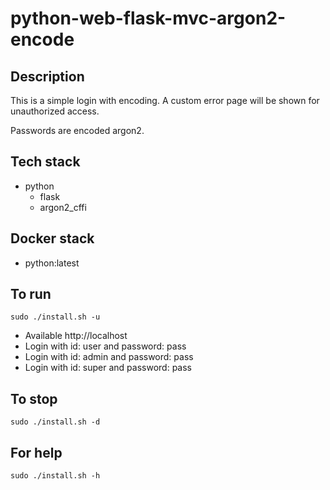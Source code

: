 # python-web-flask-mvc-argon2-encode

## Description
This is a simple login with
encoding. A custom error
page will be shown for unauthorized
access.

Passwords are encoded argon2.

## Tech stack
- python
  - flask
  - argon2_cffi

## Docker stack
- python:latest

## To run
`sudo ./install.sh -u`
- Available http://localhost
- Login with id: user and password: pass
- Login with id: admin and password: pass
- Login with id: super and password: pass

## To stop
`sudo ./install.sh -d`

## For help
`sudo ./install.sh -h`
